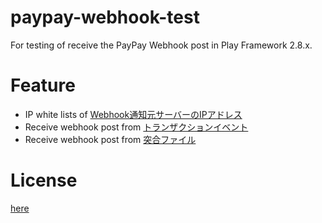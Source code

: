 # paypay-webhook-test
For testing of receive the PayPay Webhook post in Play Framework 2.8.x.

# Feature
* IP white lists of [Webhook通知元サーバーのIPアドレス](https://paypay.ne.jp/developers-faq/webhook/webhookip/)
* Receive webhook post from [トランザクションイベント](https://www.paypay.ne.jp/opa/doc/jp/v1.0/webcashier#tag/%E3%83%88%E3%83%A9%E3%83%B3%E3%82%B6%E3%82%AF%E3%82%B7%E3%83%A7%E3%83%B3%E3%82%A4%E3%83%99%E3%83%B3%E3%83%88)
* Receive webhook post from [突合ファイル](https://www.paypay.ne.jp/opa/doc/jp/v1.0/webcashier#tag/%E7%AA%81%E5%90%88%E3%83%95%E3%82%A1%E3%82%A4%E3%83%AB)

# License
[here](LICENSE)